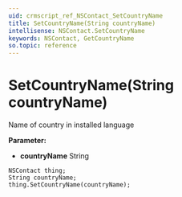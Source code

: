 ```yaml
---
uid: crmscript_ref_NSContact_SetCountryName
title: SetCountryName(String countryName)
intellisense: NSContact.SetCountryName
keywords: NSContact, GetCountryName
so.topic: reference
---
```


# SetCountryName(String countryName)

Name of country in installed language

**Parameter:** 
* **countryName** String

```crmscript
NSContact thing;
String countryName;
thing.SetCountryName(countryName);
```

